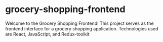 # grocery-shopping-frontend
Welcome to the Grocery Shopping Frontend! This project serves as the frontend interface for a grocery shopping application. Technologies used are React, JavaScript, and Redux-toolkit
